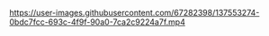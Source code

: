 

https://user-images.githubusercontent.com/67282398/137553274-0bdc7fcc-693c-4f9f-90a0-7ca2c9224a7f.mp4

